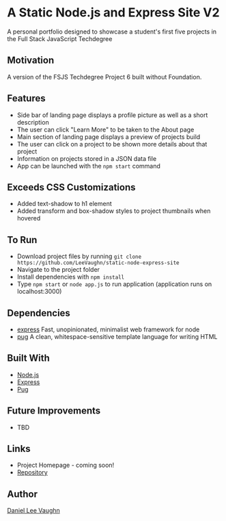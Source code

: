 # A Static Node.js and Express Site V2

A personal portfolio designed to showcase a student's first five projects in the Full Stack JavaScript Techdegree

## Motivation

A version of the FSJS Techdegree Project 6 built without Foundation.

## Features

* Side bar of landing page displays a profile picture as well as a short description
* The user can click "Learn More" to be taken to the About page
* Main section of landing page displays a preview of projects build
* The user can click on a project to be shown more details about that project
* Information on projects stored in a JSON data file
* App can be launched with the ```npm start``` command

## Exceeds CSS Customizations

* Added text-shadow to h1 element
* Added transform and box-shadow styles to project thumbnails when hovered

## To Run

* Download project files by running ```git clone https://github.com/LeeVaughn/static-node-express-site```
* Navigate to the project folder
* Install dependencies with ```npm install```
* Type ```npm start``` or ```node app.js``` to run application (application runs on localhost:3000)

## Dependencies

* [express](https://www.npmjs.com/package/express) Fast, unopinionated, minimalist web framework for node
* [pug](https://www.npmjs.com/package/pug) A clean, whitespace-sensitive template language for writing HTML

## Built With

* [Node.js](https://nodejs.org/en/)
* [Express](https://github.com/LeeVaughn/twitter-interface)
* [Pug](https://pugjs.org/api/getting-started.html)

## Future Improvements

* TBD

## Links

* Project Homepage - coming soon!
* [Repository](https://github.com/LeeVaughn/static-node-express-site-v2)

## Author

[Daniel Lee Vaughn](https://github.com/LeeVaughn)
